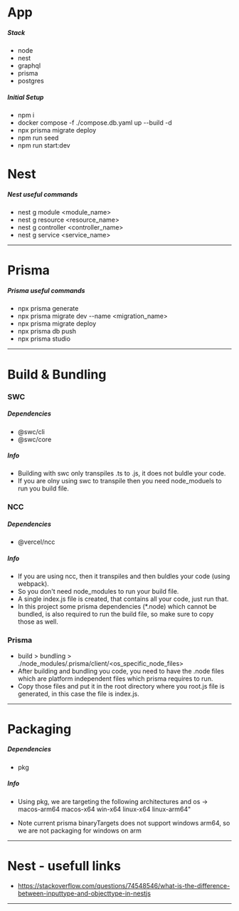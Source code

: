 # App

##### Stack

- node
- nest
- graphql
- prisma
- postgres

##### Initial Setup

- npm i
- docker compose -f ./compose.db.yaml up --build -d
- npx prisma migrate deploy
- npm run seed
- npm run start:dev

# Nest

##### Nest useful commands

- nest g module <module_name>
- nest g resource <resource_name>
- nest g controller <controller_name>
- nest g service <service_name>

---

# Prisma

##### Prisma useful commands

- npx prisma generate
- npx prisma migrate dev --name <migration_name>
- npx prisma migrate deploy
- npx prisma db push
- npx prisma studio

---

# Build & Bundling

### SWC

##### Dependencies

- @swc/cli
- @swc/core

##### Info

- Building with swc only transpiles .ts to .js, it does not buldle your code.
- If you are olny using swc to transpile then you need node_moduels to run you build file.

### NCC

##### Dependencies

- @vercel/ncc

##### Info

- If you are using ncc, then it transpiles and then buldles your code (using webpack).
- So you don't need node_modules to run your build file.
- A single index.js file is created, that contains all your code, just run that.
- In this project some prisma dependencies (\*.node) which cannot be bundled, is also required to run the build file, so make sure to copy those as well.

### Prisma

- build > bundling > ./node_modules/.prisma/client/<os_specific_node_files>
- After building and bundling you code, you need to have the .node files which are platform independent files which prisma requires to run.
- Copy those files and put it in the root directory where you root.js file is generated, in this case the file is index.js.

---

# Packaging

##### Dependencies

- pkg

##### Info

- Using pkg, we are targeting the following architectures and os ->
  macos-arm64
  macos-x64
  win-x64
  linux-x64
  linux-arm64"

- Note current prisma binaryTargets does not support windows arm64, so we are not packaging for windows on arm

---

# Nest - usefull links

- https://stackoverflow.com/questions/74548546/what-is-the-difference-between-inputtype-and-objecttype-in-nestjs

---
